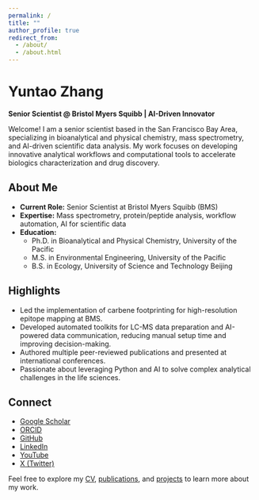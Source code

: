```yaml
---
permalink: /
title: ""
author_profile: true
redirect_from: 
  - /about/
  - /about.html
---
```


# Yuntao Zhang

**Senior Scientist @ Bristol Myers Squibb | AI-Driven Innovator**

Welcome! I am a senior scientist based in the San Francisco Bay Area, specializing in bioanalytical and physical chemistry, mass spectrometry, and AI-driven scientific data analysis. My work focuses on developing innovative analytical workflows and computational tools to accelerate biologics characterization and drug discovery.

## About Me

- **Current Role:** Senior Scientist at Bristol Myers Squibb (BMS)
- **Expertise:** Mass spectrometry, protein/peptide analysis, workflow automation, AI for scientific data
- **Education:**
  - Ph.D. in Bioanalytical and Physical Chemistry, University of the Pacific
  - M.S. in Environmental Engineering, University of the Pacific
  - B.S. in Ecology, University of Science and Technology Beijing

## Highlights

- Led the implementation of carbene footprinting for high-resolution epitope mapping at BMS.
- Developed automated toolkits for LC-MS data preparation and AI-powered data communication, reducing manual setup time and improving decision-making.
- Authored multiple peer-reviewed publications and presented at international conferences.
- Passionate about leveraging Python and AI to solve complex analytical challenges in the life sciences.

## Connect

- [Google Scholar](https://scholar.google.com/citations?user=yFmxAroAAAAJ)
- [ORCID](https://orcid.org/0000-0001-8815-3105)
- [GitHub](https://github.com/yuntaozhang999)
- [LinkedIn](https://www.linkedin.com/in/yuntao4drugdiscovery/)
- [YouTube](https://www.youtube.com/@yuntaozhang666)
- [X (Twitter)](https://x.com/zhan70218)

Feel free to explore my [CV](/cv/), [publications](/publications/), and [projects](/#projects) to learn more about my work.

